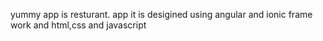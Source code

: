 
yummy app is resturant. app it is desigined using angular and ionic frame work and html,css and javascript
